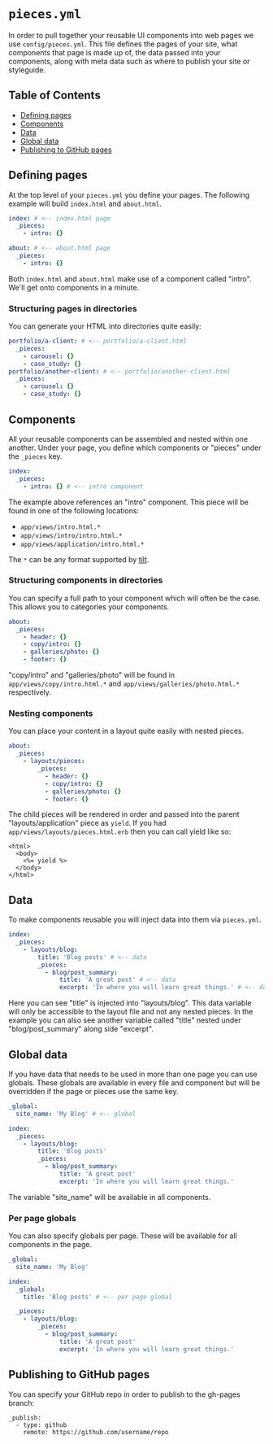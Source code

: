 # `pieces.yml`

In order to pull together your reusable UI components into web pages we use
`config/pieces.yml`. This file defines the pages of your site, what components
that page is made up of, the data passed into your components,
along with meta data such as where to publish your site or styleguide.

## Table of Contents

 - [Defining pages](#defining-pages)
 - [Components](#components)
 - [Data](#data)
 - [Global data](#global-data)
 - [Publishing to GitHub pages](#publishing-to-github-pages)

## Defining pages

At the top level of your `pieces.yml` you define your pages. The following
example will build `index.html` and `about.html`.

``` yml
index: # <-- index.html page
  _pieces:
    - intro: {}

about: # <-- about.html page
  _pieces:
    - intro: {}
```

Both `index.html` and `about.html` make use of a component called "intro". We'll
get onto components in a minute.

### Structuring pages in directories

You can generate your HTML into directories quite easily:

``` yml
portfolio/a-client: # <-- portfolio/a-client.html
  _pieces:
    - carousel: {}
    - case_study: {}
portfolio/another-client: # <-- portfolio/another-client.html
  _pieces:
    - carousel: {}
    - case_study: {}
```

## Components

All your reusable components can be assembled and nested within one another.
Under your page, you define which components or "pieces" under the `_pieces`
key.

``` yml
index:
  _pieces:
    - intro: {} # <-- intro component
```

The example above references an "intro" component. This piece will be found in
one of the following locations:

 - `app/views/intro.html.*`
 - `app/views/intro/intro.html.*`
 - `app/views/application/intro.html.*`

The `*` can be any format supported by [tilt](https://github.com/rtomayko/tilt).

### Structuring components in directories

You can specify a full path to your component which will often be the case. This
allows you to categories your components.

``` yml
about:
  _pieces:
    - header: {}
    - copy/intro: {}
    - galleries/photo: {}
    - footer: {}
```

"copy/intro" and "galleries/photo" will be found in
`app/views/copy/intro.html.*` and `app/views/galleries/photo.html.*`
respectively.

### Nesting components

You can place your content in a layout quite easily with nested pieces.

``` yml
about:
  _pieces:
    - layouts/pieces:
        _pieces:
          - header: {}
          - copy/intro: {}
          - galleries/photo: {}
          - footer: {}
```

The child pieces will be rendered in order and passed into the parent
"layouts/application" piece as `yield`. If you had
`app/views/layouts/pieces.html.erb` then you can call yield like so:

``` erb
<html>
  <body>
    <%= yield %>
  </body>
</html>
```

## Data

To make components reusable you will inject data into them via `pieces.yml`.

``` yml
index:
  _pieces:
    - layouts/blog:
        title: 'Blog posts' # <-- data
        _pieces:
          - blog/post_summary:
              title: 'A great post' # <-- data
              excerpt: 'In where you will learn great things.' # <-- data
```

Here you can see "title" is injected into "layouts/blog". This data variable
will only be accessible to the layout file and not any nested pieces.
In the example you can also see another variable called "title" nested under
"blog/post_summary" along side "excerpt".

## Global data

If you have data that needs to be used in more than one page you can use
globals. These globals are available in every file and component but will be
overridden if the page or pieces use the same key.

``` yml
_global:
  site_name: 'My Blog' # <-- global

index:
  _pieces:
    - layouts/blog:
        title: 'Blog posts'
        _pieces:
          - blog/post_summary:
              title: 'A great post'
              excerpt: 'In where you will learn great things.'
```

The variable "site_name" will be available in all components.

### Per page globals

You can also specify globals per page. These will be available for all
components in the page.

``` yml
_global:
  site_name: 'My Blog'

index:
  _global:
    title: 'Blog posts' # <-- per page global

  _pieces:
    - layouts/blog:
        _pieces:
          - blog/post_summary:
              title: 'A great post'
              excerpt: 'In where you will learn great things.'
```

## Publishing to GitHub pages

You can specify your GitHub repo in order to publish to the gh-pages branch:

```
_publish:
  - type: github
    remote: https://github.com/username/repo
```

